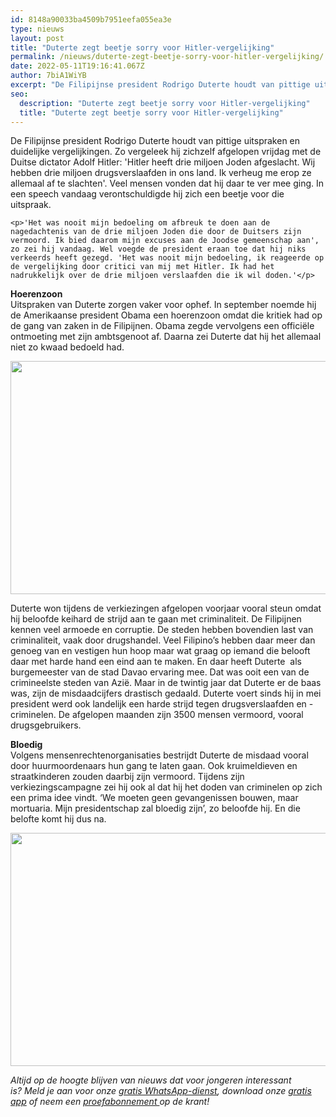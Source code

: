 ```yaml
---
id: 8148a90033ba4509b7951eefa055ea3e
type: nieuws
layout: post
title: "Duterte zegt beetje sorry voor Hitler-vergelijking"
permalink: /nieuws/duterte-zegt-beetje-sorry-voor-hitler-vergelijking/
date: 2022-05-11T19:16:41.067Z
author: 7biA1WiYB
excerpt: "De Filipijnse president Rodrigo Duterte houdt van pittige uitspraken en duidelijke vergelijkingen. Zo vergeleek hij zichzelf afgelopen vrijdag met de Duitse dictator Adolf Hitler: 'Hitler heeft drie miljoen Joden afgeslacht. Wij hebben drie miljoen drugsverslaafden in ons land. Ik verheug me erop ze allemaal af te slachten'. Veel mensen vonden dat hij daar te ver mee ging. In een speech vandaag verontschuldigde hij zich een beetje voor die uitspraak.  "
seo:
  description: "Duterte zegt beetje sorry voor Hitler-vergelijking"
  title: "Duterte zegt beetje sorry voor Hitler-vergelijking"
---
```

De Filipijnse president Rodrigo Duterte houdt van pittige uitspraken en duidelijke vergelijkingen. Zo vergeleek hij zichzelf afgelopen vrijdag met de Duitse dictator Adolf Hitler: 'Hitler heeft drie miljoen Joden afgeslacht. Wij hebben drie miljoen drugsverslaafden in ons land. Ik verheug me erop ze allemaal af te slachten'. Veel mensen vonden dat hij daar te ver mee ging. In een speech vandaag verontschuldigde hij zich een beetje voor die uitspraak.  

    <p>'Het was nooit mijn bedoeling om afbreuk te doen aan de nagedachtenis van de drie miljoen Joden die door de Duitsers zijn vermoord. Ik bied daarom mijn excuses aan de Joodse gemeenschap aan', zo zei hij vandaag. Wel voegde de president eraan toe dat hij niks verkeerds heeft gezegd. 'Het was nooit mijn bedoeling, ik reageerde op de vergelijking door critici van mij met Hitler. Ik had het nadrukkelijk over de drie miljoen verslaafden die ik wil doden.'</p>
<p><strong>Hoerenzoon</strong><br>Uitspraken van Duterte zorgen vaker voor ophef. In september noemde hij de Amerikaanse president Obama een hoerenzoon omdat die kritiek had op de gang van zaken in de Filipijnen. Obama zegde vervolgens een officiële ontmoeting met zijn ambtsgenoot af. Daarna zei Duterte dat hij het allemaal niet zo kwaad bedoeld had.</p>
<p><div class="media media-element-container media-default"><div id="file-22235" class="file file-image file-image-jpeg">

        
  
  <div class="content">
    <img height="373" width="560" class="media-element file-default" src="https://7dagen.netlify.app/sites/default/files/ANP-47724257.jpg" alt="">  </div>

  
</div>
</div>
<p>Duterte won tijdens de verkiezingen afgelopen voorjaar vooral steun omdat hij beloofde keihard de strijd aan te gaan met criminaliteit. De Filipijnen kennen veel armoede en corruptie. De steden hebben bovendien last van criminaliteit, vaak door drugshandel. Veel Filipino’s hebben daar meer dan genoeg van en vestigen hun hoop maar wat graag op iemand die belooft daar met harde hand een eind aan te maken. En daar heeft Duterte  als burgemeester van de stad Davao ervaring mee. Dat was ooit een van de crimineelste steden van Azië. Maar in de twintig jaar dat Duterte er de baas was, zijn de misdaadcijfers drastisch gedaald. Duterte voert sinds hij in mei president werd ook landelijk een harde strijd tegen drugsverslaafden en -criminelen. De afgelopen maanden zijn 3500 mensen vermoord, vooral drugsgebruikers. </p>
<p><strong>Bloedig</strong><br>Volgens mensenrechtenorganisaties bestrijdt Duterte de misdaad vooral door huurmoordenaars hun gang te laten gaan. Ook kruimeldieven en straatkinderen zouden daarbij zijn vermoord. Tijdens zijn verkiezingscampagne zei hij ook al dat hij het doden van criminelen op zich een prima idee vindt. ‘We moeten geen gevangenissen bouwen, maar mortuaria. Mijn presidentschap zal bloedig zijn’, zo beloofde hij. En die belofte komt hij dus na. </p>
<p><div class="media media-element-container media-default"><div id="file-22234" class="file file-image file-image-jpeg">

        
  
  <div class="content">
    <img height="373" width="560" class="media-element file-default" src="https://7dagen.netlify.app/sites/default/files/ANP-47752606.jpg" alt="">  </div>

  
</div>
</div>
<p><em>Altijd op de hoogte blijven van nieuws dat voor jongeren interessant is? Meld je aan voor onze </em><a href="https://7dagen.netlify.app/whatsapp"><em>gratis WhatsApp-dienst</em></a><em>, download onze </em><a href="https://7dagen.netlify.app/app"><em>gratis app</em></a><em> of neem een </em><a href="https://abonneren.sevendays.nl/abonneren/abonnementen/ae/artikel"><em>proefabonnement </em></a><em>op de krant!</em></p>  
